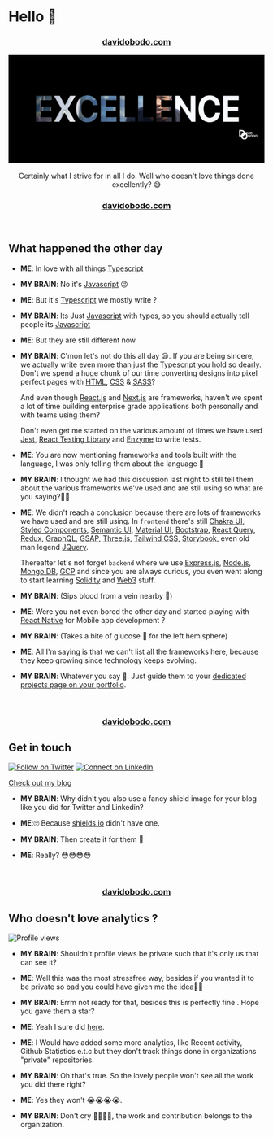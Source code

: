 <h1 >Hello 👋</h1>
<h3 align='center'><strong><a href="https://www.davidobodo.com/" target="_blank">davidobodo.com</a></strong></h3>

<p align="center">
<img src="excellence.png" />
</p>

<p align="center">Certainly what I strive for in all I do. Well who doesn't love things done excellently? 😅</p>

<h3 align='center'><strong><a href="https://www.davidobodo.com/" target="_blank">davidobodo.com</a></strong></h3>
&nbsp;

## What happened the other day

- **ME**: In love with all things [Typescript](https://www.typescriptlang.org)
- **MY BRAIN**: No it's [Javascript](https://en.wikipedia.org/wiki/JavaScript) 😡
- **ME**: But it's [Typescript](https://www.typescriptlang.org) we mostly write ?
- **MY BRAIN**: Its Just [Javascript](https://en.wikipedia.org/wiki/JavaScript) with types, so you should actually tell people its [Javascript](https://en.wikipedia.org/wiki/JavaScript)
- **ME**: But they are still different now
- **MY BRAIN**: C'mon let's not do this all day 😫. If you are being sincere, we actually write even more than just the [Typescript](https://www.typescriptlang.org) you hold so dearly.
  Don't we spend a huge chunk of our time converting designs into pixel perfect pages with [HTML](https://en.wikipedia.org/wiki/HTML), [CSS](https://en.wikipedia.org/wiki/CSS) & [SASS](https://sass-lang.com/)?

  And even though [React.js](https://reactjs.org/) and [Next.js](https://nextjs.org/) are frameworks, haven't we spent a lot of time building enterprise grade applications both personally and with teams using them?

  Don't even get me started on the various amount of times we have used [Jest](https://jestjs.io/), [React Testing Library](https://testing-library.com/) and [Enzyme](https://www.npmjs.com/package/enzyme) to write tests.

- **ME**: You are now mentioning frameworks and tools built with the language, I was only telling them about the language 😤
- **MY BRAIN**: I thought we had this discussion last night to still tell them about the various frameworks we've used and are still using so what are you saying?🤦🏽
- **ME**: We didn't reach a conclusion because there are lots of frameworks we have used and are still using. In `frontend` there's still [Chakra UI](https://chakra-ui.com/), [Styled Components](https://styled-components.com/), [Semantic UI](https://semantic-ui.com/), [Material UI](https://mui.com/), [Bootstrap](https://getbootstrap.com/), [React Query](https://tanstack.com/query/v4/docs/overview), [Redux](https://redux.js.org/), [GraphQL](https://graphql.org/), [GSAP](https://greensock.com/gsap/), [Three.js](https://threejs.org/), [Tailwind CSS](https://tailwindcss.com/), [Storybook](https://storybook.js.org/), even old man legend [JQuery](https://jquery.com/).

  Thereafter let's not forget `backend` where we use [Express.js](https://expressjs.com/), [Node.js](https://nodejs.org/en/), [Mongo DB](https://www.mongodb.com/), [GCP](https://cloud.google.com/) and since you are always curious, you even went along to start learning [Solidity](https://docs.soliditylang.org/) and [Web3](https://en.wikipedia.org/wiki/Web3) stuff.

- **MY BRAIN**: (Sips blood from a vein nearby 🥤)

- **ME**: Were you not even bored the other day and started playing with [React Native](https://reactnative.dev/) for Mobile app development ?

- **MY BRAIN**: (Takes a bite of glucose 🍗 for the left hemisphere)

- **ME**: All I'm saying is that we can't list all the frameworks here, because they keep growing since technology keeps evolving.
- **MY BRAIN**: Whatever you say 😤. Just guide them to your [dedicated projects page on your portfolio](https://www.davidobodo.com/projects?open_filter=true).

&nbsp;

<h3 align='center'><strong><a href="https://www.davidobodo.com/" target="_blank">davidobodo.com</a></strong></h3>

## Get in touch

[![Follow on Twitter](https://img.shields.io/badge/--twitter?label=Twitter&logo=Twitter&style=social)](https://twitter.com/phitGeek) [![Connect on LinkedIn](https://img.shields.io/badge/--linkedin?label=LinkedIn&logo=LinkedIn&style=social)](https://www.linkedin.com/in/david-obodo-998786174)

[Check out my blog](https://blog.davidobodo.com/)

- **MY BRAIN**: Why didn't you also use a fancy shield image for your blog like you did for Twitter and Linkedin?

- **ME**:🙄 Because [shields.io](https://shields.io/) didn't have one.

- **MY BRAIN**: Then create it for them 😤

- **ME**: Really? 😳😳😳😳

&nbsp;

<h3 align='center'><strong><a href="https://www.davidobodo.com/" target="_blank">davidobodo.com</a></strong></h3>

## Who doesn't love analytics ?

<!-- ![visitors](https://visitor-badge.laobi.icu/badge?page_id=davidobodo.davidobodo) -->

![Profile views](https://gpvc.arturio.dev/davidobodo)

- **MY BRAIN**: Shouldn't profile views be private such that it's only us that can see it?

- **ME**: Well this was the most stressfree way, besides if you wanted it to be private so bad you could have given me the idea🤷🏽

- **MY BRAIN**: Errm not ready for that, besides this is perfectly fine . Hope you gave them a star?

- **ME**: Yeah I sure did [here](https://github.com/hehuapei/visitor-badge).

- **ME**: I Would have added some more analytics, like Recent activity, Github Statistics e.t.c but they don't track things done in organizations "private" repositories.

- **MY BRAIN**: Oh that's true. So the lovely people won't see all the work you did there right?

- **ME**: Yes they won't 😭😭😭😭.

- **MY BRAIN**: Don't cry 🤣🤣🤣🤣, the work and contribution belongs to the organization.

